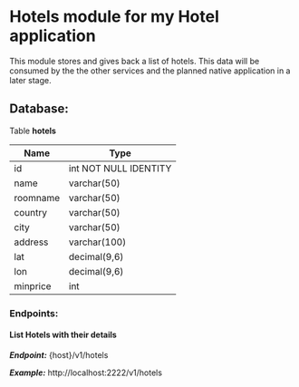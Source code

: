 # Hotels module for my Hotel application

This module stores and gives back a list of hotels. This data will be consumed by the the other services and the planned native application in a later stage.

## Database:  
Table **hotels**

Name | Type 
------------ | -------------
id | int NOT NULL IDENTITY
name | varchar(50)
roomname | varchar(50)
country | varchar(50)
city | varchar(50)
address | varchar(100)
lat | decimal(9,6)
lon | decimal(9,6)
minprice | int

### Endpoints:  

#### List Hotels with their details

***Endpoint:*** {host}/v1/hotels

***Example:*** http://localhost:2222/v1/hotels
